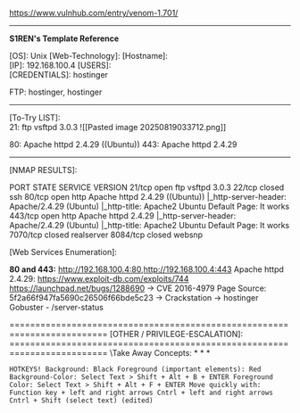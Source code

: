 https://www.vulnhub.com/entry/venom-1,701/


---

**S1REN's Template Reference**

\[OS]: Unix
\[Web-Technology]: 
\[Hostname]:  
\[IP]:  192.168.100.4
\[USERS]:   
\[CREDENTIALS]:  hostinger

FTP: hostinger, hostinger

---
\[To-Try LIST]:  
21:  ftp        vsftpd 3.0.3
![[Pasted image 20250819033712.png]]

80: Apache httpd 2.4.29 ((Ubuntu)) 
443: Apache httpd 2.4.29




---
\[NMAP RESULTS]:  

PORT     STATE  SERVICE    VERSION
21/tcp   open   ftp        vsftpd 3.0.3
22/tcp   closed ssh
80/tcp   open   http       Apache httpd 2.4.29 ((Ubuntu))
|_http-server-header: Apache/2.4.29 (Ubuntu)
|_http-title: Apache2 Ubuntu Default Page: It works
443/tcp  open   http       Apache httpd 2.4.29
|_http-server-header: Apache/2.4.29 (Ubuntu)
|_http-title: Apache2 Ubuntu Default Page: It works
7070/tcp closed realserver
8084/tcp closed websnp

\[Web Services Enumeration]:   

**80 and 443:**  http://192.168.100.4:80,http://192.168.100.4:443
Apache httpd 2.4.29: https://www.exploit-db.com/exploits/744
https://launchpad.net/bugs/1288690 -> CVE 2016-4979
Page Source: 5f2a66f947fa5690c26506f66bde5c23 -> Crackstation -> hostinger
Gobuster - /server-status





========================================================================= \[OTHER / PRIVILEGE-ESCALATION]:   ========================================================================= \Take Away Concepts: *  *  *

    
    HOTKEYS! Background: Black Foreground (important elements): Red Background-Color: Select Text > Shift + Alt + B + ENTER Foreground Color: Select Text > Shift + Alt + F + ENTER Move quickly with: Function key + left and right arrows Cntrl + left and right arrows Cntrl + Shift (select text) (edited)
